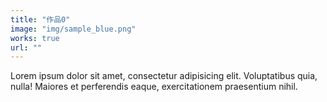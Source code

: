 ```yaml
---
title: "作品0"
image: "img/sample_blue.png"
works: true
url: ""
---
```


Lorem ipsum dolor sit amet, consectetur adipisicing elit.
Voluptatibus quia, nulla! Maiores et perferendis eaque,
exercitationem praesentium nihil.
